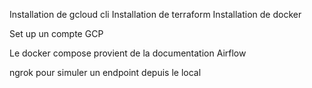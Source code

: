 Installation de gcloud cli
Installation de terraform
Installation de docker

Set up un compte GCP

Le docker compose provient de la documentation Airflow

ngrok pour simuler un endpoint depuis le local